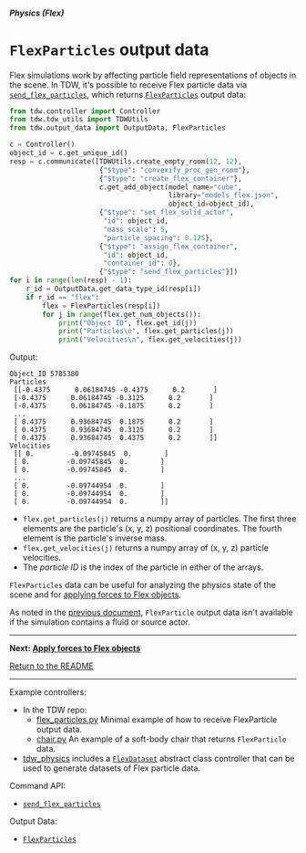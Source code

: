##### Physics (Flex)

# `FlexParticles` output data

Flex simulations work by affecting particle field representations of objects in the scene. In TDW, it's possible to receive Flex particle data via  [`send_flex_particles`](../../api/command_api.md#send_flex_particles), which returns [`FlexParticles`](../../api/output_data.md#FlexParticles) output data:

```python
from tdw.controller import Controller
from tdw.tdw_utils import TDWUtils
from tdw.output_data import OutputData, FlexParticles

c = Controller()
object_id = c.get_unique_id()
resp = c.communicate([TDWUtils.create_empty_room(12, 12),
                      {"$type": "convexify_proc_gen_room"},
                      {"$type": "create_flex_container"},
                      c.get_add_object(model_name="cube",
                                       library="models_flex.json",
                                       object_id=object_id),
                      {"$type": "set_flex_solid_actor",
                       "id": object_id,
                       "mass_scale": 5,
                       "particle_spacing": 0.125},
                      {"$type": "assign_flex_container",
                       "id": object_id,
                       "container_id": 0},
                      {"$type": "send_flex_particles"}])
for i in range(len(resp) - 1):
    r_id = OutputData.get_data_type_id(resp[i])
    if r_id == "flex":
        flex = FlexParticles(resp[i])
        for j in range(flex.get_num_objects()):
            print("Object ID", flex.get_id(j))
            print("Particles\n", flex.get_particles(j))
            print("Velocities\n", flex.get_velocities(j))
```

Output:

```
Object ID 5785380
Particles
 [[-0.4375      0.06184745 -0.4375      0.2       ]
 [-0.4375      0.06184745 -0.3125      0.2       ]
 [-0.4375      0.06184745 -0.1875      0.2       ]
 ...
 [ 0.4375      0.93684745  0.1875      0.2       ]
 [ 0.4375      0.93684745  0.3125      0.2       ]
 [ 0.4375      0.93684745  0.4375      0.2       ]]
Velocities
 [[ 0.         -0.09745845  0.        ]
 [ 0.         -0.09745845  0.        ]
 [ 0.         -0.09745845  0.        ]
 ...
 [ 0.         -0.09744954  0.        ]
 [ 0.         -0.09744954  0.        ]
 [ 0.         -0.09744954  0.        ]]
```

- `flex.get_particles(j)` returns a numpy array of particles. The first three elements are the particle's (x, y, z) positional coordinates. The fourth element is the particle's inverse mass.
- `flex.get_velocities(j)` returns a numpy array of (x, y, z) particle velocities.
- The *particle ID* is the index of the particle in either of the arrays.

`FlexParticles` data can be useful for analyzing the physics state of the scene and for [applying forces to Flex objects](forces.md).

As noted in the [previous document](fluid_and_source.md), `FlexParticle` output data isn't available if the simulation contains a fluid or source actor.

***

**Next: [Apply forces to Flex objects](forces.md)**

[Return to the README](../../../README.md)

***

Example controllers:

- In the TDW repo:
  - [flex_particles.py](https://github.com/threedworld-mit/tdw/blob/master/Python/example_controllers/flex/flex_particles.py) Minimal example of how to receive FlexParticle output data.
  - [chair.py](https://github.com/threedworld-mit/tdw/blob/master/Python/example_controllers/flex/chair.py) An example of a soft-body chair that returns `FlexParticle` data.
- [tdw_physics](https://github.com/alters-mit/tdw_physics) includes a [`FlexDataset`](https://github.com/alters-mit/tdw_physics/blob/master/tdw_physics/flex_dataset.py) abstract class controller that can be used  to generate datasets of Flex particle data.

Command API:

- [`send_flex_particles`](../../api/command_api.md#send_flex_particles)

Output Data:

- [`FlexParticles`](../../api/output_data.md#FlexParticles)